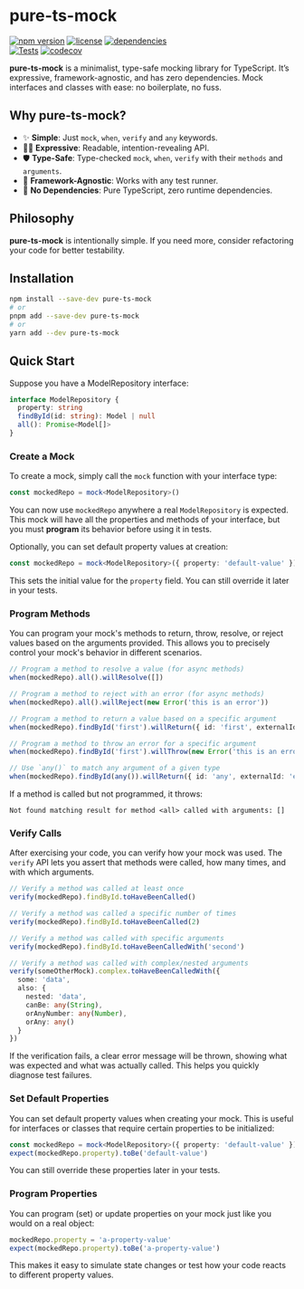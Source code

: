 # pure-ts-mock

[![npm version](https://img.shields.io/npm/v/pure-ts-mock.svg)](https://www.npmjs.com/package/pure-ts-mock)
[![license](https://img.shields.io/github/license/AlessioCoser/pure-ts-mock.svg)](https://github.com/AlessioCoser/pure-ts-mock/blob/main/LICENSE)
[![dependencies](https://img.shields.io/badge/dependencies-0-blue.svg?colorB=44CC11)](https://www.npmjs.com/package/pure-ts-mock?activeTab=dependencies)
<br/>[![Tests](https://github.com/AlessioCoser/pure-ts-mock/actions/workflows/tests.yml/badge.svg)](https://app.codecov.io/gh/AlessioCoser/pure-ts-mock/tests)
[![codecov](https://codecov.io/gh/AlessioCoser/pure-ts-mock/branch/main/graph/badge.svg)](https://codecov.io/gh/AlessioCoser/pure-ts-mock)

**pure-ts-mock** is a minimalist, type-safe mocking library for TypeScript. It’s expressive, framework-agnostic, and has zero dependencies. Mock interfaces and classes with ease: no boilerplate, no fuss.

## Why pure-ts-mock?
- ✨ **Simple**: Just `mock`, `when`, `verify` and `any` keywords.
- 🧑‍💻 **Expressive**: Readable, intention-revealing API.
- 🛡 **Type-Safe**: Type-checked `mock`, `when`, `verify` with their `methods` and `arguments`.
- 🔌 **Framework-Agnostic**: Works with any test runner.
- 🚫 **No Dependencies**: Pure TypeScript, zero runtime dependencies.

## Philosophy
**pure-ts-mock** is intentionally simple. If you need more, consider refactoring your code for better testability.

## Installation

```bash
npm install --save-dev pure-ts-mock
# or
pnpm add --save-dev pure-ts-mock
# or
yarn add --dev pure-ts-mock
```

## Quick Start
Suppose you have a ModelRepository interface:
```typescript
interface ModelRepository {
  property: string
  findById(id: string): Model | null
  all(): Promise<Model[]>
}
```

### Create a Mock

To create a mock, simply call the `mock` function with your interface type:

```typescript
const mockedRepo = mock<ModelRepository>()
```

You can now use `mockedRepo` anywhere a real `ModelRepository` is expected. This mock will have all the properties and methods of your interface, but you must **program** its behavior before using it in tests.

Optionally, you can set default property values at creation:

```typescript
const mockedRepo = mock<ModelRepository>({ property: 'default-value' })
```

This sets the initial value for the `property` field. You can still override it later in your tests.

### Program Methods

You can program your mock's methods to return, throw, resolve, or reject values based on the arguments provided. This allows you to precisely control your mock's behavior in different scenarios.

```typescript
// Program a method to resolve a value (for async methods)
when(mockedRepo).all().willResolve([])

// Program a method to reject with an error (for async methods)
when(mockedRepo).all().willReject(new Error('this is an error'))

// Program a method to return a value based on a specific argument
when(mockedRepo).findById('first').willReturn({ id: 'first', externalId: 'ext-first' })

// Program a method to throw an error for a specific argument
when(mockedRepo).findById('first').willThrow(new Error('this is an error'))

// Use `any()` to match any argument of a given type
when(mockedRepo).findById(any()).willReturn({ id: 'any', externalId: 'ext-any' })
```

If a method is called but not programmed, it throws:
```
Not found matching result for method <all> called with arguments: []
```

### Verify Calls

After exercising your code, you can verify how your mock was used. The `verify` API lets you assert that methods were called, how many times, and with which arguments.

```typescript
// Verify a method was called at least once
verify(mockedRepo).findById.toHaveBeenCalled()

// Verify a method was called a specific number of times
verify(mockedRepo).findById.toHaveBeenCalled(2)

// Verify a method was called with specific arguments
verify(mockedRepo).findById.toHaveBeenCalledWith('second')

// Verify a method was called with complex/nested arguments
verify(someOtherMock).complex.toHaveBeenCalledWith({
  some: 'data',
  also: {
    nested: 'data',
    canBe: any(String),
    orAnyNumber: any(Number),
    orAny: any()
  }
})
```

If the verification fails, a clear error message will be thrown, showing what was expected and what was actually called. This helps you quickly diagnose test failures.

### Set Default Properties

You can set default property values when creating your mock. This is useful for interfaces or classes that require certain properties to be initialized:

```typescript
const mockedRepo = mock<ModelRepository>({ property: 'default-value' })
expect(mockedRepo.property).toBe('default-value')
```

You can still override these properties later in your tests.

### Program Properties

You can program (set) or update properties on your mock just like you would on a real object:

```typescript
mockedRepo.property = 'a-property-value'
expect(mockedRepo.property).toBe('a-property-value')
```

This makes it easy to simulate state changes or test how your code reacts to different property values.
